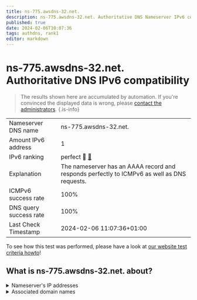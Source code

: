 ```yaml
---
title: ns-775.awsdns-32.net.
description: ns-775.awsdns-32.net. Authoritative DNS Nameserver IPv6 compatibility
published: true
date: 2024-02-06T10:07:36
tags: authdns, rank1
editor: markdown
---
```


# ns-775.awsdns-32.net. Authoritative DNS IPv6 compatibility

> The results shown here are accumulated by automation. If you're convinced the displayed data is wrong, please [contact the administrators](/howto/chat). 
{.is-info}




|   |   |
| - | - |
| Nameserver DNS name | ns-775.awsdns-32.net.
| Amount IPv6 address | 1
| IPv6 ranking | perfect :1st_place_medal: [🔗](/howto/ranking) |
| Explanation | The nameserver has an AAAA record and responds perfectly to ICMPv6 as well as DNS requests. |
| ICMPv6 success rate | 100%|
| DNS query success rate | 100% |
| Last Check Timestamp | 2024-02-06 11:07:36+01:00 |

To see how this test was performed, please have a look at [our website test criteria howto](/howto/testcriteria/authdns)!


## What is ns-775.awsdns-32.net. about?




<details>
<summary>Nameserver's IP addresses</summary>

2600:9000:5303:700::1

</details>



<details>
<summary>Associated domain names</summary>

fauna.com

</details>
